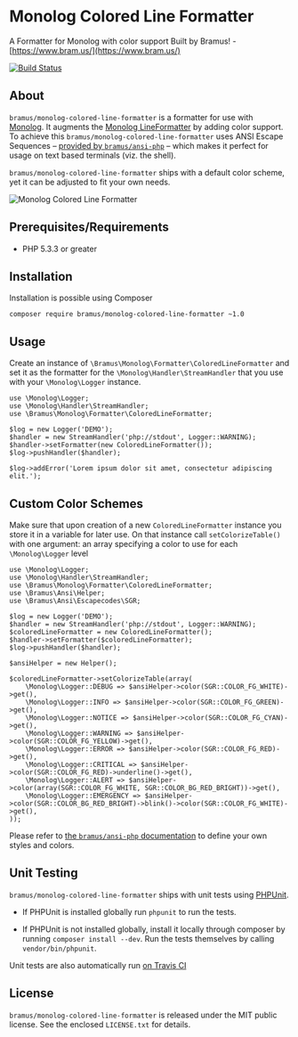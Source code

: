 # Monolog Colored Line Formatter

A Formatter for Monolog with color support
Built by Bramus! - [https://www.bram.us/](https://www.bram.us/)

[![Build Status](https://api.travis-ci.org/bramus/monolog-colored-line-formatter.png)](http://travis-ci.org/bramus/monolog-colored-line-formatter)

## About

`bramus/monolog-colored-line-formatter` is a formatter for use with [Monolog](https://github.com/Seldaek/monolog). It augments the [Monolog LineFormatter](https://github.com/Seldaek/monolog/blob/master/src/Monolog/Formatter/LineFormatter.php) by adding color support. To achieve this `bramus/monolog-colored-line-formatter` uses ANSI Escape Sequences – [provided by `bramus/ansi-php`](https://github.com/bramus/ansi-php) – which makes it perfect for usage on text based terminals (viz. the shell).

`bramus/monolog-colored-line-formatter` ships with a default color scheme, yet it can be adjusted to fit your own needs.

![Monolog Colored Line Formatter](https://raw.githubusercontent.com/bramus/monolog-colored-line-formatter/master/screenshots/colorscheme-default.gif)


## Prerequisites/Requirements

- PHP 5.3.3 or greater

## Installation

Installation is possible using Composer

```
composer require bramus/monolog-colored-line-formatter ~1.0
```

## Usage

Create an instance of `\Bramus\Monolog\Formatter\ColoredLineFormatter` and set it as the formatter for the `\Monolog\Handler\StreamHandler` that you use with your `\Monolog\Logger` instance.

```
use \Monolog\Logger;
use \Monolog\Handler\StreamHandler;
use \Bramus\Monolog\Formatter\ColoredLineFormatter;

$log = new Logger('DEMO');
$handler = new StreamHandler('php://stdout', Logger::WARNING);
$handler->setFormatter(new ColoredLineFormatter());
$log->pushHandler($handler);

$log->addError('Lorem ipsum dolor sit amet, consectetur adipiscing elit.');
```

## Custom Color Schemes

Make sure that upon creation of a new `ColoredLineFormatter` instance you store it in a variable for later use. On that instance call `setColorizeTable()` with one argument: an array specifying a color to use for each `\Monolog\Logger` level

```
use \Monolog\Logger;
use \Monolog\Handler\StreamHandler;
use \Bramus\Monolog\Formatter\ColoredLineFormatter;
use \Bramus\Ansi\Helper;
use \Bramus\Ansi\Escapecodes\SGR;

$log = new Logger('DEMO');
$handler = new StreamHandler('php://stdout', Logger::WARNING);
$coloredLineFormatter = new ColoredLineFormatter();
$handler->setFormatter($coloredLineFormatter);
$log->pushHandler($handler);

$ansiHelper = new Helper();

$coloredLineFormatter->setColorizeTable(array(
	\Monolog\Logger::DEBUG => $ansiHelper->color(SGR::COLOR_FG_WHITE)->get(),
    \Monolog\Logger::INFO => $ansiHelper->color(SGR::COLOR_FG_GREEN)->get(),
    \Monolog\Logger::NOTICE => $ansiHelper->color(SGR::COLOR_FG_CYAN)->get(),
    \Monolog\Logger::WARNING => $ansiHelper->color(SGR::COLOR_FG_YELLOW)->get(),
    \Monolog\Logger::ERROR => $ansiHelper->color(SGR::COLOR_FG_RED)->get(),
    \Monolog\Logger::CRITICAL => $ansiHelper->color(SGR::COLOR_FG_RED)->underline()->get(),
    \Monolog\Logger::ALERT => $ansiHelper->color(array(SGR::COLOR_FG_WHITE, SGR::COLOR_BG_RED_BRIGHT))->get(),
    \Monolog\Logger::EMERGENCY => $ansiHelper->color(SGR::COLOR_BG_RED_BRIGHT)->blink()->color(SGR::COLOR_FG_WHITE)->get(),
));
```

Please refer to [the `bramus/ansi-php` documentation](https://github.com/bramus/ansi-php) to define your own styles and colors.

## Unit Testing

`bramus/monolog-colored-line-formatter` ships with unit tests using [PHPUnit](https://github.com/sebastianbergmann/phpunit/).

- If PHPUnit is installed globally run `phpunit` to run the tests.

- If PHPUnit is not installed globally, install it locally through composer by running `composer install --dev`. Run the tests themselves by calling `vendor/bin/phpunit`.

Unit tests are also automatically run [on Travis CI](http://travis-ci.org/bramus/monolog-colored-line-formatter)

## License

`bramus/monolog-colored-line-formatter` is released under the MIT public license. See the enclosed `LICENSE.txt` for details.
